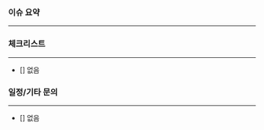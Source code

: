 ### 이슈 요약
----------------
### 체크리스트 
----------------
- [] 없음 

### 일정/기타 문의
----------------
- [] 없음  